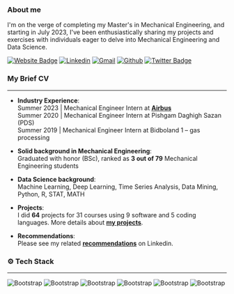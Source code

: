 ### About me
I'm on the verge of completing my Master's in Mechanical Engineering, and starting in July 2023, I've been enthusiastically sharing my projects and exercises with individuals eager to delve into Mechanical Engineering and Data Science.

[![Website Badge](https://img.shields.io/badge/-Website-c14438?style=flat&logo=Google-Chrome&logoColor=white&link=https://mohammad-ghadri.com)](https://mohammad-ghadri.com/)
[![Linkedin](https://img.shields.io/badge/-LinkedIn-blue?style=flat&logo=Linkedin&logoColor=white)](https://www.linkedin.com/in/m-ghadri/)
[![Gmail](https://img.shields.io/badge/-Gmail-c14438?style=flat&logo=Gmail&logoColor=white)](mailto:mohammadghadri18@gmail.co)
[![Github](https://img.shields.io/github/followers/MohammadGhadri?label=Follow&style=social)](https://github.com/MohammadGhadri)
[![Twitter Badge](https://img.shields.io/badge/-Twitter-1da1f2?labelColor=1da1f2&logo=twitter&logoColor=white&link=https://twitter.com/M_Ghadri)](https://twitter.com/M_Ghadri)    

### My Brief CV
---
- **Industry Experience**:   
Summer 2023 | Mechanical Engineer Intern at [**Airbus**](https://www.airbus.com/en)   
Summer 2020 | Mechanical Engineer Intern at Pishgam Daghigh Sazan (PDS)   
Summer 2019 | Mechanical Engineer Intern at Bidboland 1 – gas processing   

- **Solid background in Mechanical Engineering**:   
Graduated with honor (BSc), ranked as **3 out of 79** Mechanical Engineering students   

- **Data Science background**:   
Machine Learning, Deep Learning, Time Series Analysis, Data Mining, Python, R, STAT, MATH   
 
- **Projects**:  
I did **64** projects for 31 courses using 9 software and 5 coding languages. More details about [**my projects**](https://mohammad-ghadri.com/#Mechanical_Engineering_Projects).   

- **Recommendations**:   
Please see my related [**recommendations**](https://www.linkedin.com/in/m-ghadri/details/recommendations/?detailScreenTabIndex=0) on Linkedin.   

### ⚙️ Tech Stack
---
![Bootstrap](https://img.shields.io/badge/-Python-05122A?style=flat-square&logo=Python&color=353535)
![Bootstrap](https://img.shields.io/badge/-Scikit%20Learn-05122A?style=flat-square&logo=Scikit-Learn&color=353535) 
![Bootstrap](https://img.shields.io/badge/-Pandas-05122A?style=flat-square&logo=Pandas&color=353535) 
![Bootstrap](https://img.shields.io/badge/-Numpy-05122A?style=flat-square&logo=Numpy&color=353535) 
![Bootstrap](https://img.shields.io/badge/-Matplotlib-05122A?style=flat-square&logo=Matplotlib&color=353535) 
![Bootstrap](https://img.shields.io/badge/-Visual%20Studio%20Code-05122A?style=flat-square&logo=Visual-Studio-Code&color=353535)
